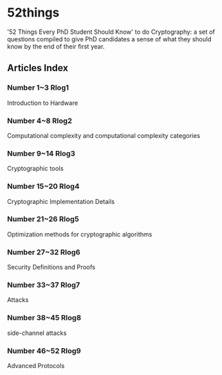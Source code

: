 # 52things

'52 Things Every PhD Student Should Know' to do Cryptography: a set of questions compiled to give PhD candidates a sense of what they should know by the end of their first year.

## Articles Index

### Number 1~3 Rlog1 

Introduction to Hardware

### Number 4~8 Rlog2

Computational complexity and computational complexity categories

### Number 9~14 Rlog3

Cryptographic tools

### Number 15~20 Rlog4

Cryptographic Implementation Details

### Number 21~26 Rlog5

Optimization methods for cryptographic algorithms

### Number 27~32 Rlog6

Security Definitions and Proofs

### Number 33~37 Rlog7

Attacks

### Number 38~45 Rlog8

side-channel attacks

### Number 46~52 Rlog9

Advanced Protocols
